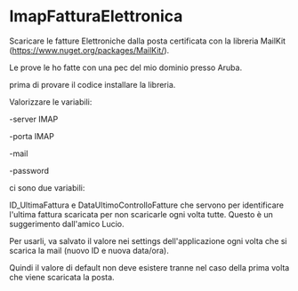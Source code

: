 # ImapFatturaElettronica

Scaricare le fatture Elettroniche dalla posta certificata con la libreria MailKit (https://www.nuget.org/packages/MailKit/).

Le prove le ho fatte con una pec del mio dominio presso Aruba.

prima di provare il codice installare la libreria.

Valorizzare le variabili:

-server IMAP

-porta IMAP

-mail

-password

ci sono due variabili:

ID_UltimaFattura e DataUltimoControlloFatture che servono per identificare l'ultima fattura scaricata per non scaricarle ogni volta tutte.
Questo è un suggerimento dall'amico Lucio. 

Per usarli, va salvato il valore nei settings dell'applicazione ogni volta che si scarica la mail (nuovo ID e nuova data/ora).

Quindi il valore di default non deve esistere tranne nel caso della prima volta che viene scaricata la posta.

